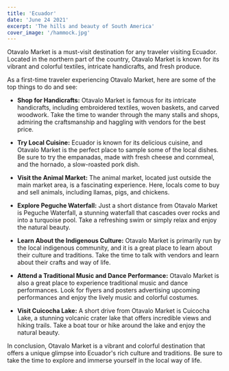 ```yaml
---
title: 'Ecuador'
date: 'June 24 2021'
excerpt: 'The hills and beauty of South America'
cover_image: '/hammock.jpg'
---
```


Otavalo Market is a must-visit destination for any traveler visiting Ecuador. Located in the northern part of the country, Otavalo Market is known for its vibrant and colorful textiles, intricate handicrafts, and fresh produce.

As a first-time traveler experiencing Otavalo Market, here are some of the top things to do and see:

- **Shop for Handicrafts:** Otavalo Market is famous for its intricate handicrafts, including embroidered textiles, woven baskets, and carved woodwork. Take the time to wander through the many stalls and shops, admiring the craftsmanship and haggling with vendors for the best price.

- **Try Local Cuisine:** Ecuador is known for its delicious cuisine, and Otavalo Market is the perfect place to sample some of the local dishes. Be sure to try the empanadas, made with fresh cheese and cornmeal, and the hornado, a slow-roasted pork dish.

- **Visit the Animal Market:** The animal market, located just outside the main market area, is a fascinating experience. Here, locals come to buy and sell animals, including llamas, pigs, and chickens.

- **Explore Peguche Waterfall:** Just a short distance from Otavalo Market is Peguche Waterfall, a stunning waterfall that cascades over rocks and into a turquoise pool. Take a refreshing swim or simply relax and enjoy the natural beauty.

- **Learn About the Indigenous Culture:** Otavalo Market is primarily run by the local indigenous community, and it is a great place to learn about their culture and traditions. Take the time to talk with vendors and learn about their crafts and way of life.

- **Attend a Traditional Music and Dance Performance:** Otavalo Market is also a great place to experience traditional music and dance performances. Look for flyers and posters advertising upcoming performances and enjoy the lively music and colorful costumes.

- **Visit Cuicocha Lake:** A short drive from Otavalo Market is Cuicocha Lake, a stunning volcanic crater lake that offers incredible views and hiking trails. Take a boat tour or hike around the lake and enjoy the natural beauty.

In conclusion, Otavalo Market is a vibrant and colorful destination that offers a unique glimpse into Ecuador's rich culture and traditions. Be sure to take the time to explore and immerse yourself in the local way of life.